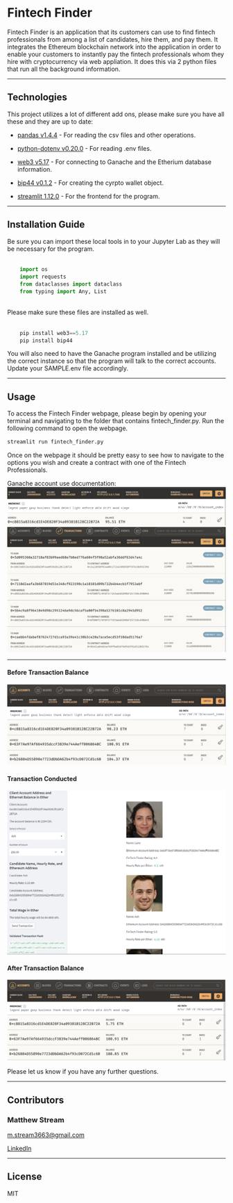 # Fintech Finder

Fintech Finder is an application that its customers can use to find fintech professionals from among a list of candidates, hire them, and pay them. It integrates the Ethereum blockchain network into the application in order to enable your customers to instantly pay the fintech professionals whom they hire with cryptocurrency via web appliation. It does this via 2 python files that run all the background information.

---

## Technologies

This project utilizes a lot of different add ons, please make sure you have all these and they are up to date:

* [pandas v1.4.4](https://github.com/pandas-dev/pandas/blob/main/README.md) - For reading the csv files and other operations.

* [python-dotenv v0.20.0](https://github.com/theskumar/python-dotenv) - For reading .env files.

* [web3 v5.17](https://github.com/ethereum/web3.py) - For connecting to Ganache and the Etherium database information.

* [bip44 v0.1.2](https://github.com/bitcoin/bips/blob/master/bip-0044.mediawiki) - For creating the cyrpto wallet object.

* [streamlit 1.12.0](https://github.com/streamlit/streamlit) - For the frontend for the program.

---

## Installation Guide

Be sure you can import these local tools in to your Jupyter Lab as they will be necessary for the program.

```python
    
    import os
    import requests
    from dataclasses import dataclass
    from typing import Any, List
  
```

Please make sure these files are installed as well.

```python

    pip install web3==5.17
    pip install bip44

```

You will also need to have the Ganache program installed and be utilizing the correct instance so that the program will talk to the correct accounts. Update your SAMPLE.env file accordingly.

---

## Usage

To access the Fintech Finder webpage, please begin by opening your terminal and navigating to the folder that contains fintech_finder.py. Run the following command to open the webpage.

```python
streamlit run fintech_finder.py
```

Once on the webpage it should be pretty easy to see how to navigate to the options you wish and create a contract with one of the Fintech Professionals.

Ganache account use documentation:
![Ganache Account](Images/Balance.png)
![Transaction Log](Images/Ganache.png)

---
#### Before Transaction Balance
![Before Transactoin](Images/BeforeTrans.png)

#### Transaction Conducted
![Transaction](Images/Transaction.png)

#### After Transaction Balance
![After Transaction](Images/AfterTrans.png)


Please let us know if you have any further questions.

---
## Contributors

### Matthew Stream
m.stream3663@gmail.com

[LinkedIn](https://www.linkedin.com/in/matthew-stream-mba-215634102/)

---

## License

MIT